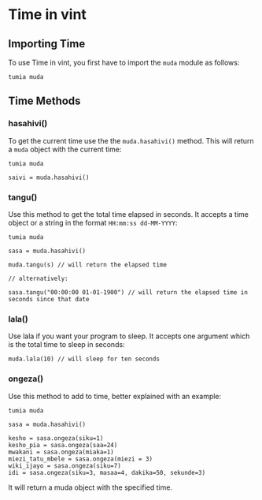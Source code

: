# Time in vint

## Importing Time

To use Time in vint, you first have to import the `muda` module as follows:
```so
tumia muda
```

## Time Methods

### hasahivi()
To get the current time use the the `muda.hasahivi()` method. This will return a `muda` object with the current time:
```so
tumia muda

saivi = muda.hasahivi()
```

### tangu()
Use this method to get the total time elapsed in seconds. It accepts a time object or a string in the format `HH:mm:ss dd-MM-YYYY`:

```so
tumia muda

sasa = muda.hasahivi()

muda.tangu(s) // will return the elapsed time

// alternatively:

sasa.tangu("00:00:00 01-01-1900") // will return the elapsed time in seconds since that date
```

### lala()

Use lala if you want your program to sleep. It accepts one argument which is the total time to sleep in seconds:
```so
muda.lala(10) // will sleep for ten seconds
```

### ongeza()

Use this method to add to time, better explained with an example:
```so
tumia muda

sasa = muda.hasahivi()

kesho = sasa.ongeza(siku=1)
kesho_pia = sasa.ongeza(saa=24)
mwakani = sasa.ongeza(miaka=1)
miezi_tatu_mbele = sasa.ongeza(miezi = 3)
wiki_ijayo = sasa.ongeza(siku=7)
idi = sasa.ongeza(siku=3, masaa=4, dakika=50, sekunde=3)
```
It will return a muda object with the specified time.
